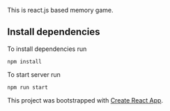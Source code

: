 This is react.js based memory game.

## Install dependencies
To install dependencies run
```
npm install
```

To start server run
```
npm run start
```

This project was bootstrapped with [Create React App](https://github.com/facebook/create-react-app).
